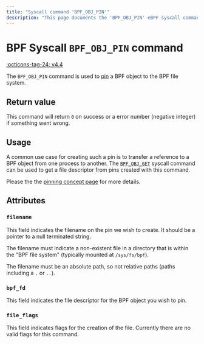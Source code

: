 ```yaml
---
title: "Syscall command 'BPF_OBJ_PIN'"
description: "This page documents the 'BPF_OBJ_PIN' eBPF syscall command, including its defintion, usage, program types that can use it, and examples."
---
```

# BPF Syscall `BPF_OBJ_PIN` command

<!-- [FEATURE_TAG](BPF_OBJ_PIN) -->
[:octicons-tag-24: v4.4](https://github.com/torvalds/linux/commit/b2197755b2633e164a439682fb05a9b5ea48f706)
<!-- [/FEATURE_TAG] -->

The `BPF_OBJ_PIN` command is used to [pin](../ebpf-concepts/pinning.md) a BPF object to the BPF file system.

## Return value

This command will return `0` on success or a error number (negative integer) if something went wrong.

## Usage

A common use case for creating such a pin is to transfer a reference to a BPF object from one process to another. The [`BPF_OBJ_GET`](BPF_OBJ_GET.md) syscall command can be used to get a file descriptor from pins created with this command.

Please the the [pinning concept page](../ebpf-concepts/pinning.md) for more details.

## Attributes

### `filename`

This field indicates the filename on the pin we wish to create. It should be a pointer to a null terminated string. 

The filename must indicate a non-existent file in a directory that is within the "BPF file system" (typically mounted at `/sys/fs/bpf`).

The filename must be an absolute path, so not relative paths (paths including a `.` or `..`).

### `bpf_fd`

This field indicates the file descriptor for the BPF object you wish to pin.

### `file_flags`

This field indicates flags for the creation of the file. Currently there are no valid flags for this command.

